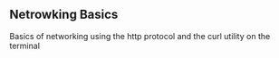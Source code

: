 Netrowking Basics
----------------------------------------------------------------------------------------------------
Basics of networking using the http protocol and the curl utility on the terminal
